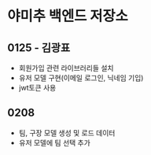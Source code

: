 # 야미추 백엔드 저장소

## 0125 - 김광표
* 회원가입 관련 라이브러리들 설치
* 유저 모델 구현(이메일 로그인, 닉네임 기입)
* jwt토큰 사용

## 0208
* 팀, 구장 모델 생성 및 로드 데이터
* 유저 모델에 팀 선택 추가
